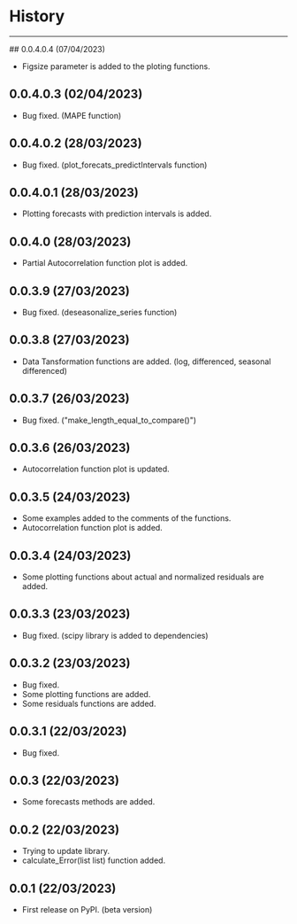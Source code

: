 # History
---

## 0.0.4.0.4 (07/04/2023)

-  Figsize parameter is added to the ploting functions.


## 0.0.4.0.3 (02/04/2023)

-  Bug fixed. (MAPE function)


## 0.0.4.0.2 (28/03/2023)

-  Bug fixed. (plot_forecats_predictIntervals function)


## 0.0.4.0.1 (28/03/2023)

-  Plotting forecasts with prediction intervals is added.


## 0.0.4.0 (28/03/2023)

-  Partial Autocorrelation function plot is added.


## 0.0.3.9 (27/03/2023)

-  Bug fixed. (deseasonalize_series function)


## 0.0.3.8 (27/03/2023)

-  Data Tansformation functions are added. (log, differenced, seasonal differenced)


## 0.0.3.7 (26/03/2023)

-   Bug fixed. ("make_length_equal_to_compare()")


## 0.0.3.6 (26/03/2023)

-   Autocorrelation function plot is updated.


## 0.0.3.5 (24/03/2023)

-   Some examples added to the comments of the functions.
-   Autocorrelation function plot is added.


## 0.0.3.4 (24/03/2023)

-   Some plotting functions about actual and normalized residuals are added.


## 0.0.3.3 (23/03/2023)

-   Bug fixed. (scipy library is added to dependencies)


## 0.0.3.2 (23/03/2023)

-   Bug fixed.
-   Some plotting functions are added.
-   Some residuals functions are added.


## 0.0.3.1 (22/03/2023)

-   Bug fixed.


## 0.0.3 (22/03/2023)

-   Some forecasts methods are added.


## 0.0.2 (22/03/2023)

-   Trying to update library.
-   calculate_Error(list list) function added.


## 0.0.1 (22/03/2023)

-   First release on PyPI. (beta version)
